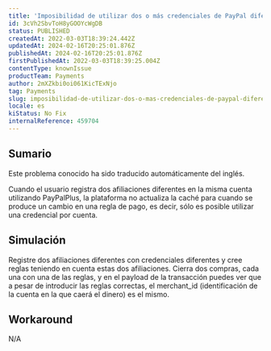 ```yaml
---
title: 'Imposibilidad de utilizar dos o más credenciales de PayPal diferentes para la misma cuenta.'
id: 3cVh2SbvToH8yGOOYcWgDB
status: PUBLISHED
createdAt: 2022-03-03T18:39:24.442Z
updatedAt: 2024-02-16T20:25:01.876Z
publishedAt: 2024-02-16T20:25:01.876Z
firstPublishedAt: 2022-03-03T18:39:25.004Z
contentType: knownIssue
productTeam: Payments
author: 2mXZkbi0oi061KicTExNjo
tag: Payments
slug: imposibilidad-de-utilizar-dos-o-mas-credenciales-de-paypal-diferentes-para-la-misma-cuenta
locale: es
kiStatus: No Fix
internalReference: 459704
---
```


## Sumario

<div class="alert alert-info">
  <p>Este problema conocido ha sido traducido automáticamente del inglés.</p>
</div>


Cuando el usuario registra dos afiliaciones diferentes en la misma cuenta utilizando PayPalPlus, la plataforma no actualiza la caché para cuando se produce un cambio en una regla de pago, es decir, sólo es posible utilizar una credencial por cuenta.


##

## Simulación


Registre dos afiliaciones diferentes con credenciales diferentes y cree reglas teniendo en cuenta estas dos afiliaciones.
Cierra dos compras, cada una con una de las reglas, y en el payload de la transacción puedes ver que a pesar de introducir las reglas correctas, el merchant_id (identificación de la cuenta en la que caerá el dinero) es el mismo.



## Workaround


N/A






